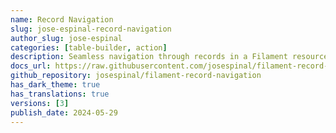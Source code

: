 ```yaml
---
name: Record Navigation
slug: jose-espinal-record-navigation
author_slug: jose-espinal
categories: [table-builder, action]
description: Seamless navigation through records in a Filament resource's view.
docs_url: https://raw.githubusercontent.com/josespinal/filament-record-navigation/main/README.md
github_repository: josespinal/filament-record-navigation
has_dark_theme: true
has_translations: true
versions: [3]
publish_date: 2024-05-29
---
```

